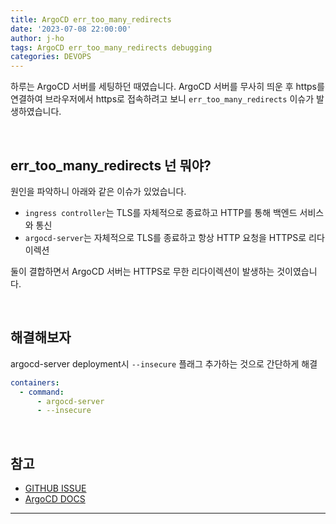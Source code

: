 ```yaml
---
title: ArgoCD err_too_many_redirects
date: '2023-07-08 22:00:00'
author: j-ho
tags: ArgoCD err_too_many_redirects debugging
categories: DEVOPS
---
```


하루는 ArgoCD 서버를 세팅하던 때였습니다. ArgoCD 서버를 무사히 띄운 후 https를 연결하여 브라우저에서 https로 접속하려고 보니 `err_too_many_redirects` 이슈가 발생하였습니다.

<br >

## err_too_many_redirects 넌 뭐야?

원인을 파악하니 아래와 같은 이슈가 있었습니다.

- `ingress controller`는 TLS를 자체적으로 종료하고 HTTP를 통해 백엔드 서비스와 통신
- `argocd-server`는 자체적으로 TLS를 종료하고 항상 HTTP 요청을 HTTPS로 리다이렉션

둘이 결합하면서 ArgoCD 서버는 HTTPS로 무한 리다이렉션이 발생하는 것이였습니다.

<br >

## 해결해보자

argocd-server deployment시 `--insecure` 플래그 추가하는 것으로 간단하게 해결

```yaml
containers:
  - command:
      - argocd-server
      - --insecure
```

<br >

## 참고

- [GITHUB ISSUE](https://github.com/argoproj/argo-cd/issues/2953)
- [ArgoCD DOCS](https://argo-cd.readthedocs.io/en/stable/operator-manual/ingress/#option-2-multiple-ingress-objects-and-hosts)

---

```toc

```
